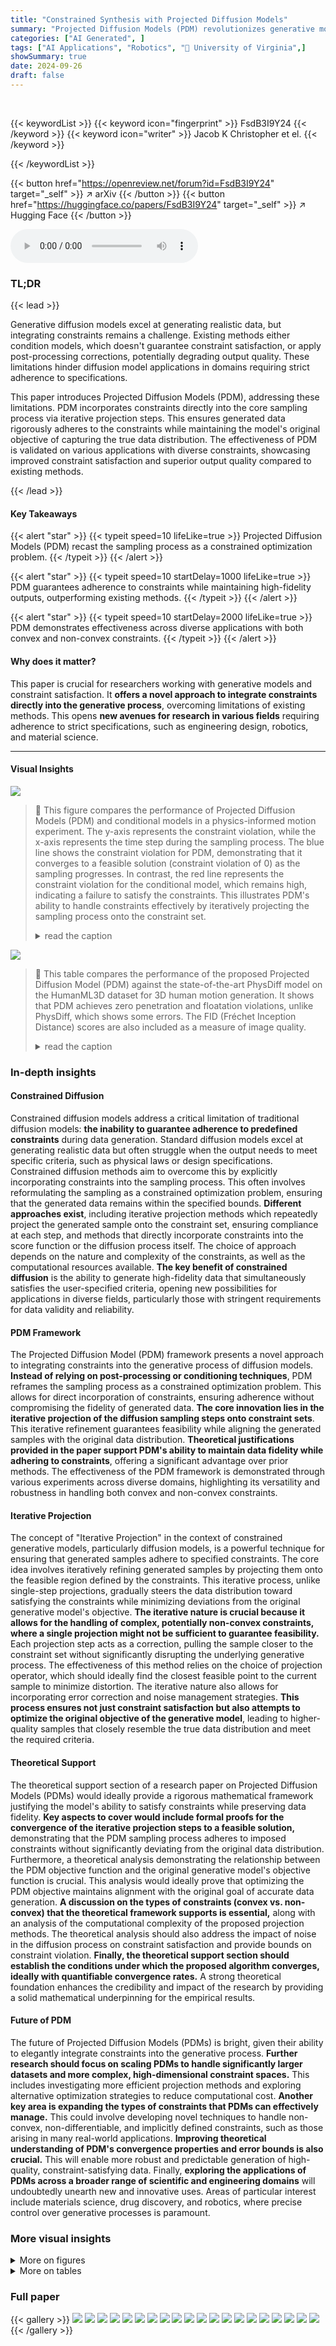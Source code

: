 ```yaml
---
title: "Constrained Synthesis with Projected Diffusion Models"
summary: "Projected Diffusion Models (PDM) revolutionizes generative modeling by directly incorporating constraints into the sampling process, ensuring high-fidelity outputs that strictly adhere to predefined c..."
categories: ["AI Generated", ]
tags: ["AI Applications", "Robotics", "🏢 University of Virginia",]
showSummary: true
date: 2024-09-26
draft: false
---
```


<br>

{{< keywordList >}}
{{< keyword icon="fingerprint" >}} FsdB3I9Y24 {{< /keyword >}}
{{< keyword icon="writer" >}} Jacob K Christopher et el. {{< /keyword >}}
 
{{< /keywordList >}}

{{< button href="https://openreview.net/forum?id=FsdB3I9Y24" target="_self" >}}
↗ arXiv
{{< /button >}}
{{< button href="https://huggingface.co/papers/FsdB3I9Y24" target="_self" >}}
↗ Hugging Face
{{< /button >}}



<audio controls>
    <source src="https://ai-paper-reviewer.com/FsdB3I9Y24/podcast.wav" type="audio/wav">
    Your browser does not support the audio element.
</audio>


### TL;DR


{{< lead >}}

Generative diffusion models excel at generating realistic data, but integrating constraints remains a challenge. Existing methods either condition models, which doesn't guarantee constraint satisfaction, or apply post-processing corrections, potentially degrading output quality.  These limitations hinder diffusion model applications in domains requiring strict adherence to specifications.

This paper introduces Projected Diffusion Models (PDM), addressing these limitations. PDM incorporates constraints directly into the core sampling process via iterative projection steps.  This ensures generated data rigorously adheres to the constraints while maintaining the model's original objective of capturing the true data distribution. The effectiveness of PDM is validated on various applications with diverse constraints, showcasing improved constraint satisfaction and superior output quality compared to existing methods.

{{< /lead >}}


#### Key Takeaways

{{< alert "star" >}}
{{< typeit speed=10 lifeLike=true >}} Projected Diffusion Models (PDM) recast the sampling process as a constrained optimization problem. {{< /typeit >}}
{{< /alert >}}

{{< alert "star" >}}
{{< typeit speed=10 startDelay=1000 lifeLike=true >}} PDM guarantees adherence to constraints while maintaining high-fidelity outputs, outperforming existing methods. {{< /typeit >}}
{{< /alert >}}

{{< alert "star" >}}
{{< typeit speed=10 startDelay=2000 lifeLike=true >}} PDM demonstrates effectiveness across diverse applications with both convex and non-convex constraints. {{< /typeit >}}
{{< /alert >}}

#### Why does it matter?
This paper is crucial for researchers working with generative models and constraint satisfaction.  It **offers a novel approach to integrate constraints directly into the generative process**, overcoming limitations of existing methods.  This opens **new avenues for research in various fields** requiring adherence to strict specifications, such as engineering design, robotics, and material science.

------
#### Visual Insights



![](https://ai-paper-reviewer.com/FsdB3I9Y24/figures_2_1.jpg)

> 🔼 This figure compares the performance of Projected Diffusion Models (PDM) and conditional models in a physics-informed motion experiment. The y-axis represents the constraint violation, while the x-axis represents the time step during the sampling process. The blue line shows the constraint violation for PDM, demonstrating that it converges to a feasible solution (constraint violation of 0) as the sampling progresses. In contrast, the red line represents the constraint violation for the conditional model, which remains high, indicating a failure to satisfy the constraints. This illustrates PDM's ability to handle constraints effectively by iteratively projecting the sampling process onto the constraint set.
> <details>
> <summary>read the caption</summary>
> Figure 1: Sampling steps failing to converge to feasible solutions in conditional models (red) while minimizing the constraint divergence to 0 under PDM (blue).
> </details>





![](https://ai-paper-reviewer.com/FsdB3I9Y24/tables_4_1.jpg)

> 🔼 This table compares the performance of the proposed Projected Diffusion Model (PDM) against the state-of-the-art PhysDiff model on the HumanML3D dataset for 3D human motion generation.  It shows that PDM achieves zero penetration and floatation violations, unlike PhysDiff, which shows some errors.  The FID (Fréchet Inception Distance) scores are also included as a measure of image quality.
> <details>
> <summary>read the caption</summary>
> Table 1: PDM performance compared to (best) PhysDiff results on HumanML3D.
> </details>





### In-depth insights


#### Constrained Diffusion
Constrained diffusion models address a critical limitation of traditional diffusion models: **the inability to guarantee adherence to predefined constraints** during data generation.  Standard diffusion models excel at generating realistic data but often struggle when the output needs to meet specific criteria, such as physical laws or design specifications. Constrained diffusion methods aim to overcome this by explicitly incorporating constraints into the sampling process.  This often involves reformulating the sampling as a constrained optimization problem, ensuring that the generated data remains within the specified bounds.  **Different approaches exist**, including iterative projection methods which repeatedly project the generated sample onto the constraint set, ensuring compliance at each step, and methods that directly incorporate constraints into the score function or the diffusion process itself. The choice of approach depends on the nature and complexity of the constraints, as well as the computational resources available.  **The key benefit of constrained diffusion** is the ability to generate high-fidelity data that simultaneously satisfies the user-specified criteria, opening new possibilities for applications in diverse fields, particularly those with stringent requirements for data validity and reliability.

#### PDM Framework
The Projected Diffusion Model (PDM) framework presents a novel approach to integrating constraints into the generative process of diffusion models.  **Instead of relying on post-processing or conditioning techniques**, PDM reframes the sampling process as a constrained optimization problem. This allows for direct incorporation of constraints, ensuring adherence without compromising the fidelity of generated data.  **The core innovation lies in the iterative projection of the diffusion sampling steps onto constraint sets**.  This iterative refinement guarantees feasibility while aligning the generated samples with the original data distribution.  **Theoretical justifications provided in the paper support PDM's ability to maintain data fidelity while adhering to constraints**, offering a significant advantage over prior methods.  The effectiveness of the PDM framework is demonstrated through various experiments across diverse domains, highlighting its versatility and robustness in handling both convex and non-convex constraints.

#### Iterative Projection
The concept of "Iterative Projection" in the context of constrained generative models, particularly diffusion models, is a powerful technique for ensuring that generated samples adhere to specified constraints.  The core idea involves iteratively refining generated samples by projecting them onto the feasible region defined by the constraints. This iterative process, unlike single-step projections, gradually steers the data distribution toward satisfying the constraints while minimizing deviations from the original generative model's objective. **The iterative nature is crucial because it allows for the handling of complex, potentially non-convex constraints, where a single projection might not be sufficient to guarantee feasibility.**  Each projection step acts as a correction, pulling the sample closer to the constraint set without significantly disrupting the underlying generative process.  The effectiveness of this method relies on the choice of projection operator, which should ideally find the closest feasible point to the current sample to minimize distortion. The iterative nature also allows for incorporating error correction and noise management strategies. **This process ensures not just constraint satisfaction but also attempts to optimize the original objective of the generative model**, leading to higher-quality samples that closely resemble the true data distribution and meet the required criteria.

#### Theoretical Support
The theoretical support section of a research paper on Projected Diffusion Models (PDMs) would ideally provide a rigorous mathematical framework justifying the model's ability to satisfy constraints while preserving data fidelity.  **Key aspects to cover would include formal proofs for the convergence of the iterative projection steps to a feasible solution,** demonstrating that the PDM sampling process adheres to imposed constraints without significantly deviating from the original data distribution.  Furthermore, a theoretical analysis demonstrating the relationship between the PDM objective function and the original generative model's objective function is crucial. This analysis would ideally prove that optimizing the PDM objective maintains alignment with the original goal of accurate data generation.  **A discussion on the types of constraints (convex vs. non-convex) that the theoretical framework supports is essential,** along with an analysis of the computational complexity of the proposed projection methods.   The theoretical analysis should also address the impact of noise in the diffusion process on constraint satisfaction and provide bounds on constraint violation.  **Finally, the theoretical support section should establish the conditions under which the proposed algorithm converges, ideally with quantifiable convergence rates.**  A strong theoretical foundation enhances the credibility and impact of the research by providing a solid mathematical underpinning for the empirical results.

#### Future of PDM
The future of Projected Diffusion Models (PDMs) is bright, given their ability to elegantly integrate constraints into the generative process.  **Further research should focus on scaling PDMs to handle significantly larger datasets and more complex, high-dimensional constraint spaces.**  This includes investigating more efficient projection methods and exploring alternative optimization strategies to reduce computational cost.  **Another key area is expanding the types of constraints that PDMs can effectively manage.** This could involve developing novel techniques to handle non-convex, non-differentiable, and implicitly defined constraints, such as those arising in many real-world applications.  **Improving theoretical understanding of PDM's convergence properties and error bounds is also crucial.**  This will enable more robust and predictable generation of high-quality, constraint-satisfying data.  Finally, **exploring the applications of PDMs across a broader range of scientific and engineering domains** will undoubtedly unearth new and innovative uses.  Areas of particular interest include materials science, drug discovery, and robotics, where precise control over generative processes is paramount.


### More visual insights

<details>
<summary>More on figures
</summary>


![](https://ai-paper-reviewer.com/FsdB3I9Y24/figures_6_1.jpg)

> 🔼 This figure shows the frequency of constraint satisfaction achieved by a conditional diffusion model for varying error tolerances in a porosity constraint satisfaction experiment. The y-axis represents the percentage of runs that satisfy the constraint within a given error tolerance (x-axis). It illustrates that even a state-of-the-art conditional model struggles to reliably satisfy the constraint, highlighting the challenges in ensuring adherence to strict specifications using conventional methods.
> <details>
> <summary>read the caption</summary>
> Figure 2: Conditional diffusion model (Cond): Frequency of porosity constraint satisfaction (y-axis) within an error tolerance (x-axis) over 100 runs.
> </details>



![](https://ai-paper-reviewer.com/FsdB3I9Y24/figures_6_2.jpg)

> 🔼 This figure visualizes the results of generating microstructures with varying porosity constraints.  It compares the generated microstructures from four different methods: Ground truth (real microstructures), PDM (Projected Diffusion Models), Cond (Conditional Diffusion Models), Post+ (Conditional Diffusion Models with post-processing), and Cond+ (Conditional Diffusion Models with post-processing and projection). Each row shows the generated microstructures for a different porosity level (10%, 30%, and 50%). The FID scores (Fréchet Inception Distance), a measure of image quality and similarity to the real data, are provided for each method.  The figure demonstrates PDM's ability to generate high-fidelity microstructures while adhering to the specified porosity constraints, compared to other methods that struggle with accuracy or image quality.
> <details>
> <summary>read the caption</summary>
> Figure 3: Porosity constrained microstructure visualization at varying of the imposed porosity constraint amounts (P) and FID scores.
> </details>



![](https://ai-paper-reviewer.com/FsdB3I9Y24/figures_7_1.jpg)

> 🔼 This figure compares the results of PDM and a conditional model for 3D human motion generation.  The left side shows a sequence of frames generated using the PDM approach, which achieves a Fréchet Inception Distance (FID) score of 0.71. The right side displays frames from a conditional model, resulting in an FID score of 0.63.  The lower FID score for PDM indicates better adherence to the true data distribution. Importantly, the PDM-generated motion adheres strictly to physical constraints (e.g., the figure's feet remain on the ground).
> <details>
> <summary>read the caption</summary>
> Figure 4: PDM (left, FID: 0.71) and conditional (Cond) (right, FID: 0.63) generation.
> </details>



![](https://ai-paper-reviewer.com/FsdB3I9Y24/figures_7_2.jpg)

> 🔼 This figure shows two examples of constrained trajectories generated by the Projected Diffusion Model (PDM) in a path planning scenario.  The left panel shows a trajectory on one type of topography (Tp1), and the right panel shows a trajectory on a different topography (Tp2). Both topographies feature a number of obstacles (grey and red circles and squares) that the planned trajectory must avoid. The planned trajectory is shown as a purple line connecting a series of points generated by PDM.  The starting point of each trajectory is shown as a small green circle, and the ending point is shown as a small purple circle.
> <details>
> <summary>read the caption</summary>
> Figure 5: Constrained trajectories synthetized by PDM on two topographies (Tp1, left and Tp2, right).
> </details>



![](https://ai-paper-reviewer.com/FsdB3I9Y24/figures_7_3.jpg)

> 🔼 This figure illustrates the effectiveness of Projected Diffusion Models (PDM) compared to conditional models in converging to feasible solutions during sampling.  The red line shows a conditional model's constraint violations during sampling steps; it fails to converge to feasible solutions. The blue line represents PDM; it successfully steers the sampling process towards feasible solutions, minimizing constraint violations over time.
> <details>
> <summary>read the caption</summary>
> Figure 1: Sampling steps failing to converge to feasible solutions in conditional models (red) while minimizing the constraint divergence to 0 under PDM (blue).
> </details>



![](https://ai-paper-reviewer.com/FsdB3I9Y24/figures_8_1.jpg)

> 🔼 This figure shows the performance of a conditional diffusion model (Cond) in satisfying porosity constraints in a material science experiment. The y-axis represents the percentage of times the model generated samples that met the porosity constraints, while the x-axis represents the allowed error tolerance in percentage.  The graph demonstrates that even the state-of-the-art conditional model struggles to consistently satisfy the constraints. This highlights the challenge of controlling generative models to meet precise specifications.
> <details>
> <summary>read the caption</summary>
> Figure 2: Conditional diffusion model (Cond): Frequency of porosity constraint satisfaction (y-axis) within an error tolerance (x-axis) over 100 runs.
> </details>



![](https://ai-paper-reviewer.com/FsdB3I9Y24/figures_13_1.jpg)

> 🔼 This figure compares the results of different generative models in creating microstructures with varying porosity levels.  The 'Ground' column shows real microstructures with different porosities (P%). The 'PDM' column shows the results obtained using the proposed Projected Diffusion Model. The other columns display the results from conditional diffusion models ('Cond'), conditional models with post-processing ('Cond+'), and models using only post-processing ('Post+'). The FID scores (Fréchet Inception Distance) are provided below the images, indicating the image quality.  The figure illustrates that PDM excels at generating realistic microstructures that meet the specified porosity constraints, while maintaining high image quality.
> <details>
> <summary>read the caption</summary>
> Figure 3: Porosity constrained microstructure visualization at varying of the imposed porosity constraint amounts (P) and FID scores.
> </details>



![](https://ai-paper-reviewer.com/FsdB3I9Y24/figures_14_1.jpg)

> 🔼 This figure shows the results of the physics-informed motion experiment, comparing the ground truth images with the outputs generated by PDM, a post-processing projection method (Post+), a conditional model with post-processing projection (Cond+), and a conditional model (Cond). The experiment is performed under both in-distribution (Earth) and out-of-distribution (Moon) constraint conditions. Each row represents a time step, showing the object's position across different methods. The results show that PDM successfully satisfies the constraints in both scenarios, while other methods show various degrees of violation.
> <details>
> <summary>read the caption</summary>
> Figure 7: Sequential stages of the physics-informed models for in-distribution (Earth) and out-of-distribution (Moon) constraint imposition.
> </details>



![](https://ai-paper-reviewer.com/FsdB3I9Y24/figures_15_1.jpg)

> 🔼 This figure illustrates the difference in constraint satisfaction between a conditional model and PDM. The red line shows the constraint violation of a conditional model across sampling steps, where the model fails to generate outputs satisfying the specified constraints.  In contrast, the blue line shows the constraint violation under PDM, demonstrating how the iterative projection process effectively steers the generated data distribution toward the feasible region. This result is discussed to highlight the advantage of PDM's constraint satisfaction compared to the traditional conditioning approach in diffusion models.
> <details>
> <summary>read the caption</summary>
> Figure 1: Sampling steps failing to converge to feasible solutions in conditional models (red) while minimizing the constraint divergence to 0 under PDM (blue).
> </details>



![](https://ai-paper-reviewer.com/FsdB3I9Y24/figures_16_1.jpg)

> 🔼 This figure visualizes the results of the physics-informed motion experiment, specifically focusing on in-distribution sampling.  It presents a comparison between the ground truth (top row) and samples generated by the Projected Diffusion Model (PDM) using Stochastic Differential Equations (SDEs) (bottom row). Each row displays a sequence of five frames, showing the simulated motion of an object over time.  The goal is to assess how accurately the PDM's generation matches the ground truth, particularly given physical constraints (like gravity).  The close similarity between the top and bottom rows suggests that PDM successfully generates realistic motion adhering to the specified physical laws.
> <details>
> <summary>read the caption</summary>
> Figure 11: In distribution sampling for physics-informed model via Score-Based Generative Modeling with SDEs.
> </details>



![](https://ai-paper-reviewer.com/FsdB3I9Y24/figures_16_2.jpg)

> 🔼 This figure shows the results of in-distribution sampling for a physics-informed model using Score-Based Generative Modeling with Stochastic Differential Equations (SDEs).  It visually compares five frames of ground truth data (top row) with five corresponding frames generated by the PDM (bottom row). Both the ground truth and the PDM-generated frames depict a ball falling under the influence of gravity on a grid background. The comparison highlights the model's ability to accurately generate physically realistic motion in a controlled setting.
> <details>
> <summary>read the caption</summary>
> Figure 11: In distribution sampling for physics-informed model via Score-Based Generative Modeling with SDES.
> </details>



![](https://ai-paper-reviewer.com/FsdB3I9Y24/figures_16_3.jpg)

> 🔼 The figure shows the convergence of the sampling process to feasible solutions for Projected Diffusion Models (PDM) compared to conditional models. The x-axis represents the time step during the sampling process, and the y-axis represents the constraint violation. The blue line shows the constraint violation for PDM, and the red line shows the constraint violation for conditional models. The figure shows that PDM converges to a feasible solution much faster than conditional models and that the constraint violation for PDM is much lower than that for conditional models. This demonstrates that PDM is more effective at satisfying constraints than conditional models.
> <details>
> <summary>read the caption</summary>
> Figure 1: Sampling steps failing to converge to feasible solutions in conditional models (red) while minimizing the constraint divergence to 0 under PDM (blue).
> </details>



![](https://ai-paper-reviewer.com/FsdB3I9Y24/figures_17_1.jpg)

> 🔼 This figure compares the performance of Projected Diffusion Models (PDM) and Conditional Models in terms of their ability to converge to feasible solutions. The x-axis represents the time step in the sampling process, and the y-axis represents the constraint violation. The blue line shows the constraint violation for PDM, which steadily decreases to zero. The red line shows the constraint violation for Conditional Models, which fails to converge to a feasible solution. This demonstrates that PDM is more effective than Conditional Models at satisfying constraints.
> <details>
> <summary>read the caption</summary>
> Figure 1: Sampling steps failing to converge to feasible solutions in conditional models (red) while minimizing the constraint divergence to 0 under PDM (blue).
> </details>



![](https://ai-paper-reviewer.com/FsdB3I9Y24/figures_18_1.jpg)

> 🔼 This figure shows the results of iterative projections using a model trained with a variational lower bound objective. The top row shows the results for the physics-informed motion experiment, and the bottom row shows the results for the material generation experiment. The figure demonstrates that the iterative projection method is able to generate high-quality samples that satisfy the constraints, even when the training data does not.
> <details>
> <summary>read the caption</summary>
> Figure 15: Iterative projections using model trained with variational lower bound objective.
> </details>



</details>




<details>
<summary>More on tables
</summary>


![](https://ai-paper-reviewer.com/FsdB3I9Y24/tables_8_1.jpg)
> 🔼 This table visually presents the generated samples from four different methods (Ground truth, PDM, Post+, and Cond+) for both in-distribution (Earth) and out-of-distribution (Moon) scenarios.  It showcases the ability of PDM to accurately generate samples that adhere to the physical constraints, even when the constraints are out of the training data distribution. The other methods struggle with accurate constraint satisfaction. FID scores are included to show how constraint satisfaction impacts image quality.  The images represent sequential stages (t=1,3,5) of an object falling under the influence of gravity.
> <details>
> <summary>read the caption</summary>
> Table 7: Sequential stages of the physics-informed models for in-distribution (Earth) and out-of-distribution (Moon) constraint imposition.
> </details>

![](https://ai-paper-reviewer.com/FsdB3I9Y24/tables_17_1.jpg)
> 🔼 This table compares the performance of the proposed Projected Diffusion Model (PDM) against the state-of-the-art method PhysDiff on the HumanML3D dataset.  The comparison is based on three metrics: FID (Fréchet Inception Distance), which measures the quality of generated samples; Penetrate, representing the average distance the generated figure penetrates the ground; and Float, showing the average distance the figure floats above the ground. Lower values are better for Penetrate and Float, indicating fewer physical violations.  The results demonstrate that PDM achieves superior results, showing no physical constraint violations while maintaining a competitive FID score.
> <details>
> <summary>read the caption</summary>
> Table 1: PDM performance compared to (best) PhysDiff results on HumanML3D.
> </details>

![](https://ai-paper-reviewer.com/FsdB3I9Y24/tables_18_1.jpg)
> 🔼 This table presents the average time it takes to generate a single sample using different methods across four distinct experimental settings. The settings include: Constrained Materials, 3D Human Motion, Constrained Trajectories, and Physics-informed Motion.  For each setting, the table shows the time taken by four approaches: PDM, Post+, Cond, and Cond+. The PDM approach is the proposed method; Post+ applies a projection step after the generation process; Cond employs a conditional diffusion model; and Cond+ adds post-processing projection to a conditional diffusion model.  Times are in seconds.  The asterisk indicates that the computation for these particular methods were done using CPU instead of the GPU, leading to considerably longer processing time.
> <details>
> <summary>read the caption</summary>
> Table 2: Average sampling run-time in seconds.
> </details>

</details>




### Full paper

{{< gallery >}}
<img src="https://ai-paper-reviewer.com/FsdB3I9Y24/1.png" class="grid-w50 md:grid-w33 xl:grid-w25" />
<img src="https://ai-paper-reviewer.com/FsdB3I9Y24/2.png" class="grid-w50 md:grid-w33 xl:grid-w25" />
<img src="https://ai-paper-reviewer.com/FsdB3I9Y24/3.png" class="grid-w50 md:grid-w33 xl:grid-w25" />
<img src="https://ai-paper-reviewer.com/FsdB3I9Y24/4.png" class="grid-w50 md:grid-w33 xl:grid-w25" />
<img src="https://ai-paper-reviewer.com/FsdB3I9Y24/5.png" class="grid-w50 md:grid-w33 xl:grid-w25" />
<img src="https://ai-paper-reviewer.com/FsdB3I9Y24/6.png" class="grid-w50 md:grid-w33 xl:grid-w25" />
<img src="https://ai-paper-reviewer.com/FsdB3I9Y24/7.png" class="grid-w50 md:grid-w33 xl:grid-w25" />
<img src="https://ai-paper-reviewer.com/FsdB3I9Y24/8.png" class="grid-w50 md:grid-w33 xl:grid-w25" />
<img src="https://ai-paper-reviewer.com/FsdB3I9Y24/9.png" class="grid-w50 md:grid-w33 xl:grid-w25" />
<img src="https://ai-paper-reviewer.com/FsdB3I9Y24/10.png" class="grid-w50 md:grid-w33 xl:grid-w25" />
<img src="https://ai-paper-reviewer.com/FsdB3I9Y24/11.png" class="grid-w50 md:grid-w33 xl:grid-w25" />
<img src="https://ai-paper-reviewer.com/FsdB3I9Y24/12.png" class="grid-w50 md:grid-w33 xl:grid-w25" />
<img src="https://ai-paper-reviewer.com/FsdB3I9Y24/13.png" class="grid-w50 md:grid-w33 xl:grid-w25" />
<img src="https://ai-paper-reviewer.com/FsdB3I9Y24/14.png" class="grid-w50 md:grid-w33 xl:grid-w25" />
<img src="https://ai-paper-reviewer.com/FsdB3I9Y24/15.png" class="grid-w50 md:grid-w33 xl:grid-w25" />
<img src="https://ai-paper-reviewer.com/FsdB3I9Y24/16.png" class="grid-w50 md:grid-w33 xl:grid-w25" />
<img src="https://ai-paper-reviewer.com/FsdB3I9Y24/17.png" class="grid-w50 md:grid-w33 xl:grid-w25" />
<img src="https://ai-paper-reviewer.com/FsdB3I9Y24/18.png" class="grid-w50 md:grid-w33 xl:grid-w25" />
<img src="https://ai-paper-reviewer.com/FsdB3I9Y24/19.png" class="grid-w50 md:grid-w33 xl:grid-w25" />
<img src="https://ai-paper-reviewer.com/FsdB3I9Y24/20.png" class="grid-w50 md:grid-w33 xl:grid-w25" />
{{< /gallery >}}
